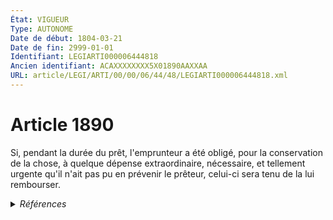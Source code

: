 ```yaml
---
État: VIGUEUR
Type: AUTONOME
Date de début: 1804-03-21
Date de fin: 2999-01-01
Identifiant: LEGIARTI000006444818
Ancien identifiant: ACAXXXXXXXX5X01890AAXXAA
URL: article/LEGI/ARTI/00/00/06/44/48/LEGIARTI000006444818.xml
---
```


<h1>Article 1890</h1>

Si, pendant la durée du prêt, l'emprunteur a été obligé, pour la conservation de
la chose, à quelque dépense extraordinaire, nécessaire, et tellement urgente
qu'il n'ait pas pu en prévenir le prêteur, celui-ci sera tenu de la lui
rembourser.


<details>
  <summary><em>Références</em></summary>

  <h2>Références faites par l'article</h2>
  
  <ul>
    <li>
      CREATION source Loi 1804-03-09 promulguée le 19 mars 1804
    </li>
  </ul>
</details>

